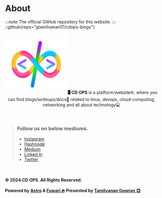 # About
<!-- This is the demo site for [Fuwari](https://github.com/saicaca/fuwari). -->
:::note
The official GitHub repository for this website.
:::
::github{repo="gtamilvanan17/cdops-blogs"}

<p align="center">
  <img src="https://raw.githubusercontent.com/gtamilvanan17/cdops-blogs/refs/heads/master/src/assets/images/image.png" alt="cdops-logo" width="200px" height="200px"/>
  <a class="link text-[var(--primary)] font-medium" target="_blank" ><b>🖥️ CD OPS</a></b> is a platform/website🌐, where you can find blogs/writeups/docs📝 related to linux, devops, cloud-computing, networking and all about technology💻
  <br>
</p>

<br>

> ### Follow us on below mediums.
> - [Instagram](https://instagram.com/cdops_official)
> - [Hashnode](https://cdops1official.hashnode.dev/)
> - [Medium](https://cdops1official.medium.com/)
> - [Linked In](https://linkedin.com/in/gtamilvanan17)
> - [Twitter](https://x.com/GTamilvananOff)

<br>

#### © 2024 CD OPS. All Rights Reserved.
**Powered by <a class="link text-[var(--primary)] font-medium" target="_blank" href="https://astro.build">Astro</a> & <a class="link text-[var(--primary)] font-medium" target="_blank" href="https://github.com/saicaca/fuwari">Fuwari 🔥</a>**
**Presented by <a class="link text-[var(--primary)] font-medium" target="_blank" href="https://gtamilvanan17.github.io/portfolio">Tamilvanan Gowran 😊</a>**